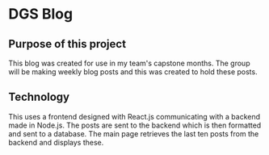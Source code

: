 # DGS Blog

## Purpose of this project

This blog was created for use in my team's capstone months. The group will be making weekly blog posts and this was created to hold these posts.

## Technology

This uses a frontend designed with React.js communicating with a backend made in Node.js. The posts are sent to the backend which is then formatted and sent to a database. The main page retrieves the last ten posts from the backend and displays these.
